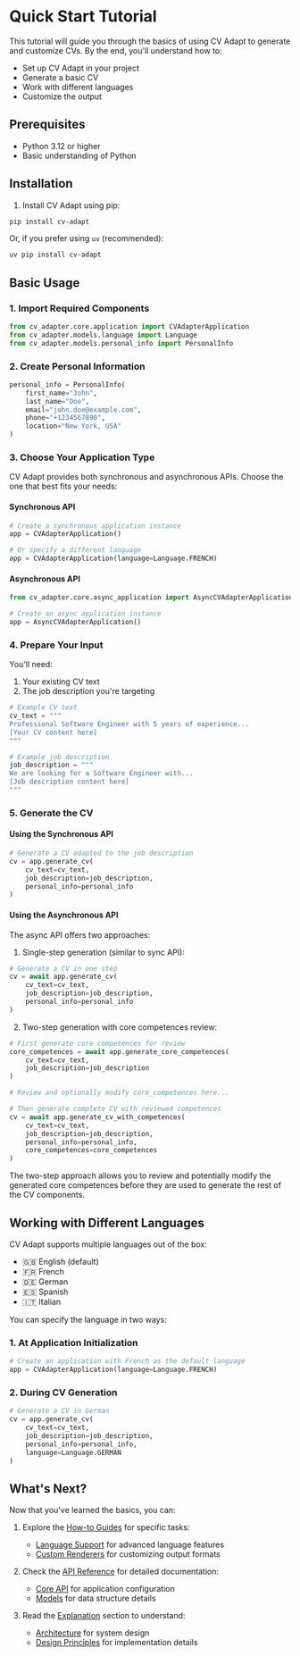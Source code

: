 # Quick Start Tutorial

This tutorial will guide you through the basics of using CV Adapt to generate and customize CVs. By the end, you'll understand how to:

- Set up CV Adapt in your project
- Generate a basic CV
- Work with different languages
- Customize the output

## Prerequisites

- Python 3.12 or higher
- Basic understanding of Python

## Installation

1. Install CV Adapt using pip:
```bash
pip install cv-adapt
```

Or, if you prefer using `uv` (recommended):
```bash
uv pip install cv-adapt
```

## Basic Usage

### 1. Import Required Components

```python
from cv_adapter.core.application import CVAdapterApplication
from cv_adapter.models.language import Language
from cv_adapter.models.personal_info import PersonalInfo
```

### 2. Create Personal Information

```python
personal_info = PersonalInfo(
    first_name="John",
    last_name="Doe",
    email="john.doe@example.com",
    phone="+1234567890",
    location="New York, USA"
)
```

### 3. Choose Your Application Type

CV Adapt provides both synchronous and asynchronous APIs. Choose the one that best fits your needs:

#### Synchronous API

```python
# Create a synchronous application instance
app = CVAdapterApplication()

# Or specify a different language
app = CVAdapterApplication(language=Language.FRENCH)
```

#### Asynchronous API

```python
from cv_adapter.core.async_application import AsyncCVAdapterApplication

# Create an async application instance
app = AsyncCVAdapterApplication()
```

### 4. Prepare Your Input

You'll need:

1. Your existing CV text
2. The job description you're targeting

```python
# Example CV text
cv_text = """
Professional Software Engineer with 5 years of experience...
[Your CV content here]
"""

# Example job description
job_description = """
We are looking for a Software Engineer with...
[Job description content here]
"""
```

### 5. Generate the CV

#### Using the Synchronous API

```python
# Generate a CV adapted to the job description
cv = app.generate_cv(
    cv_text=cv_text,
    job_description=job_description,
    personal_info=personal_info
)
```

#### Using the Asynchronous API

The async API offers two approaches:

1. Single-step generation (similar to sync API):
```python
# Generate a CV in one step
cv = await app.generate_cv(
    cv_text=cv_text,
    job_description=job_description,
    personal_info=personal_info
)
```

2. Two-step generation with core competences review:
```python
# First generate core competences for review
core_competences = await app.generate_core_competences(
    cv_text=cv_text,
    job_description=job_description
)

# Review and optionally modify core_competences here...

# Then generate complete CV with reviewed competences
cv = await app.generate_cv_with_competences(
    cv_text=cv_text,
    job_description=job_description,
    personal_info=personal_info,
    core_competences=core_competences
)
```

The two-step approach allows you to review and potentially modify the generated core competences before they are used to generate the rest of the CV components.

## Working with Different Languages

CV Adapt supports multiple languages out of the box:

- 🇬🇧 English (default)
- 🇫🇷 French
- 🇩🇪 German
- 🇪🇸 Spanish
- 🇮🇹 Italian

You can specify the language in two ways:

### 1. At Application Initialization

```python
# Create an application with French as the default language
app = CVAdapterApplication(language=Language.FRENCH)
```

### 2. During CV Generation

```python
# Generate a CV in German
cv = app.generate_cv(
    cv_text=cv_text,
    job_description=job_description,
    personal_info=personal_info,
    language=Language.GERMAN
)
```

## What's Next?

Now that you've learned the basics, you can:

1. Explore the [How-to Guides](../how-to/index.md) for specific tasks:
   - [Language Support](../how-to/language-support.md) for advanced language features
   - [Custom Renderers](../how-to/custom-renderers.md) for customizing output formats

2. Check the [API Reference](../reference/index.md) for detailed documentation:
   - [Core API](../reference/api/core.md) for application configuration
   - [Models](../reference/api/models.md) for data structure details

3. Read the [Explanation](../explanation/index.md) section to understand:
   - [Architecture](../explanation/architecture.md) for system design
   - [Design Principles](../explanation/design-principles.md) for implementation details
